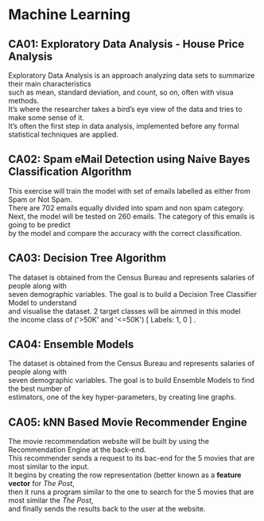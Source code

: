 # Machine Learning

## CA01: Exploratory Data Analysis - House Price Analysis
Exploratory Data Analysis is an approach analyzing data sets to summarize their main characteristics \
such as mean, standard deviation, and count, so on, often with visua methods. \
It’s where the researcher takes a bird’s eye view of the data and tries to make some sense of it. \
It’s often the first step in data analysis, implemented before any formal statistical techniques are applied.

## CA02: Spam eMail Detection using Naive Bayes Classification Algorithm
This exercise will train the model with set of emails labelled as either from Spam or Not Spam. \
There are 702 emails equally divided into spam and non spam category. \
Next, the model will be tested on 260 emails. The category of this emails is going to be predict \
by the model and compare the accuracy with the correct classification. 

## CA03: Decision Tree Algorithm
The dataset is obtained from the Census Bureau and represents salaries of people along with \
seven demographic variables. The goal is to build a Decision Tree Classifier Model to understand \
and visualise the dataset. 2 target classes will be aimmed in this model \
the income class of ('>50K' and '<=50K') [ Labels: 1, 0 ] . 

## CA04: Ensemble Models
The dataset is obtained from the Census Bureau and represents salaries of people along with \
seven demographic variables. The goal is to build Ensemble Models to find the best number of \
estimators, one of the key hyper-parameters, by creating line graphs.

## CA05: kNN Based Movie Recommender Engine
The movie recommendation website will be built by using the Recommendation Engine at the back-end. \
This recommender sends a request to its bac-end for the 5 movies that are most similar to the input. \
It begins by creating the row representation (better known as a <b>feature vector</b> for <i>The Post</i>, \
then it runs a program similar to the one to search for the 5 movies that are most similar the <i>The Post</i>, \
and finally sends the results back to the user at the website.

